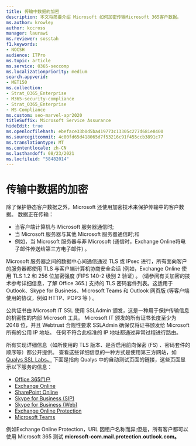 ```yaml
---
title: 传输中数据的加密
description: 本文将简要介绍 Microsoft 如何加密传输Microsoft 365客户数据。
ms.author: krowley
author: kccross
manager: laurawi
ms.reviewer: sosstah
f1.keywords:
- NOCSH
audience: ITPro
ms.topic: article
ms.service: O365-seccomp
ms.localizationpriority: medium
search.appverid:
- MET150
ms.collection:
- Strat_O365_Enterprise
- M365-security-compliance
- Strat_O365_Enterprise
- MS-Compliance
ms.custom: seo-marvel-apr2020
titleSuffix: Microsoft Service Assurance
hideEdit: true
ms.openlocfilehash: ebeface33b0d5ba419773c13305c277d681e8400
ms.sourcegitcommit: 4c00fd65d418065d7f53216c91f455ccb3891c77
ms.translationtype: MT
ms.contentlocale: zh-CN
ms.lasthandoff: 08/23/2021
ms.locfileid: "58482014"
---
```

# <a name="encryption-for-data-in-transit"></a>传输中数据的加密

除了保护静态客户数据之外，Microsoft 还使用加密技术来保护传输中的客户数据。 数据正在传输：

- 当客户端计算机与 Microsoft 服务器通信时;
- 当 Microsoft 服务器与其他 Microsoft 服务器通信时;和
- 例如，当 Microsoft 服务器与非 Microsoft (通信时，Exchange Online将电子邮件传送给第三方电子邮件) 。

Microsoft 服务器之间的数据中心间通信通过 TLS 或 IPsec 进行，所有面向客户的服务器都使用 TLS 与客户端计算机协商安全会话 (例如，Exchange Online 使用 TLS 1.2 和 256 位加密强度 (FIPS 140-2 级别 2 验证) 。  (请参阅有关[](/microsoft-365/compliance/technical-reference-details-about-encryption)加密的技术参考详细信息，了解 Office 365.) 支持的 TLS 密码套件列表。这适用于 Outlook、Skype for Business、Microsoft Teams 和 Outlook 网页版 (等客户端使用的协议，例如 HTTP、POP3 等 ) 。

公共证书由 Microsoft IT SSL 使用 SSLAdmin 颁发，这是一种用于保护传输信息的机密性的内部 Microsoft 工具。 Microsoft IT 颁发的所有证书长度至少为 2048 位，并且 Webtrust 合规性要求 SSLAdmin 确保仅将证书颁发给 Microsoft 所有的公用 IP 地址。 任何不符合此标准的 IP 地址都通过异常过程进行路由。

所有实现详细信息（如所使用的 TLS 版本、是否启用前向保密 (FS) 、密码套件的顺序等）都公开提供。 查看这些详细信息的一种方式是使用第三方网站，如[Qualys SSL Labs。](https://www.ssllabs.com) 下面是指向 Qualys 中的自动测试页面的链接，这些页面显示以下服务的信息：

- [Office 365门户](https://www.ssllabs.com/ssltest/analyze.html?d=portal.office.com&hideResults=on)
- [Exchange Online](https://www.ssllabs.com/ssltest/analyze.html?d=outlook.office365.com&hideResults=on)
- [SharePoint Online](https://www.ssllabs.com/ssltest/analyze.html?d=microsoft-my.sharepoint.com&hideResults=on)
- [Skype for Business (SIP) ](https://www.ssllabs.com/ssltest/analyze.html?d=sipdir.online.lync.com)
- [Skype for Business (Web) ](https://www.ssllabs.com/ssltest/analyze.html?d=webdir.online.lync.com&hideResults=on)
- [Exchange Online Protection](https://ssl-tools.net/mailservers/microsoft-com.mail.protection.outlook.com)
- [Microsoft Teams](https://www.ssllabs.com/ssltest/analyze.html?d=teams.microsoft.com&latest)

例如Exchange Online Protection，URL 因租户名称而异;但是，所有客户都可以使用 Microsoft 365 测试 **microsoft-com.mail.protection.outlook.com。**
